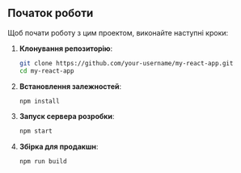 ## Початок роботи

Щоб почати роботу з цим проектом, виконайте наступні кроки:

1. **Клонування репозиторію**:

   ```sh
   git clone https://github.com/your-username/my-react-app.git
   cd my-react-app
   ```

2. **Встановлення залежностей**:

   ```sh
   npm install
   ```

3. **Запуск сервера розробки**:

   ```sh
   npm start
   ```

4. **Збірка для продакшн**:
   ```sh
   npm run build
   ```
